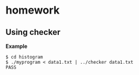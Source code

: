 # homework

## Using checker
<b>Example</b>
~~~
$ cd histogram
$ ./myprogram < data1.txt | ../checker data1.txt
PASS
~~~
